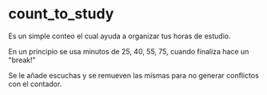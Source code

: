 # count_to_study
Es un simple conteo el cual ayuda a organizar tus horas de estudio.

En un principio se usa minutos de 25, 40, 55, 75, cuando finaliza hace un "break!"

Se le añade escuchas y se remueven las mismas para no generar conflictos con el contador.
